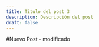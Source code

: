 ```yaml
---
title: Titulo del post 3
description: Descripción del post
draft: false
---
```

#Nuevo Post - modificado